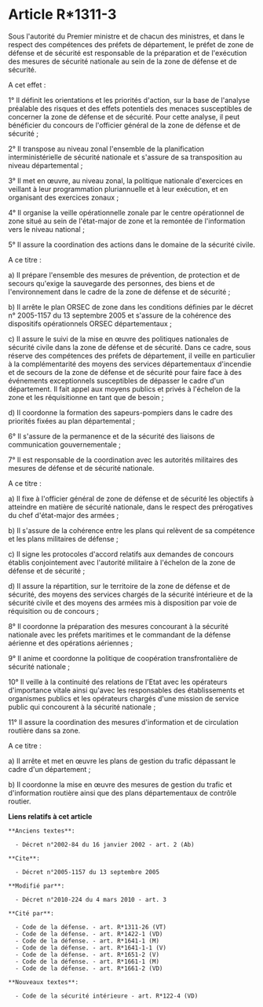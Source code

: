 # Article R*1311-3

Sous l'autorité du Premier ministre et de chacun des ministres, et dans le respect des compétences des préfets de
département, le préfet de zone de défense et de sécurité est responsable de la préparation et de l'exécution des mesures de
sécurité nationale au sein de la zone de défense et de sécurité.

A cet effet : 

1° Il définit les orientations et les priorités d'action, sur la base de l'analyse préalable des risques et des effets
potentiels des menaces susceptibles de concerner la zone de défense et de sécurité. Pour cette analyse, il peut bénéficier du
concours de l'officier général de la zone de défense et de sécurité ; 

2° Il transpose au niveau zonal l'ensemble de la planification interministérielle de sécurité nationale et s'assure de sa
transposition au niveau départemental ; 

3° Il met en œuvre, au niveau zonal, la politique nationale d'exercices en veillant à leur programmation pluriannuelle et à
leur exécution, et en organisant des exercices zonaux ; 

4° Il organise la veille opérationnelle zonale par le centre opérationnel de zone situé au sein de l'état-major de zone et la
remontée de l'information vers le niveau national ; 

5° Il assure la coordination des actions dans le domaine de la sécurité civile.

A ce titre : 

a) Il prépare l'ensemble des mesures de prévention, de protection et de secours qu'exige la sauvegarde des personnes, des
biens et de l'environnement dans le cadre de la zone de défense et de sécurité ; 

b) Il arrête le plan ORSEC de zone dans les conditions définies par le décret n° 2005-1157 du 13 septembre 2005 et s'assure
de la cohérence des dispositifs opérationnels ORSEC départementaux ; 

c) Il assure le suivi de la mise en œuvre des politiques nationales de sécurité civile dans la zone de défense et de
sécurité. Dans ce cadre, sous réserve des compétences des préfets de département, il veille en particulier à la
complémentarité des moyens des services départementaux d'incendie et de secours de la zone de défense et de sécurité pour
faire face à des événements exceptionnels susceptibles de dépasser le cadre d'un département. Il fait appel aux moyens
publics et privés à l'échelon de la zone et les réquisitionne en tant que de besoin ; 

d) Il coordonne la formation des sapeurs-pompiers dans le cadre des priorités fixées au plan départemental ; 

6° Il s'assure de la permanence et de la sécurité des liaisons de communication gouvernementale ; 

7° Il est responsable de la coordination avec les autorités militaires des mesures de défense et de sécurité nationale.

A ce titre : 

a) Il fixe à l'officier général de zone de défense et de sécurité les objectifs à atteindre en matière de sécurité nationale,
dans le respect des prérogatives du chef d'état-major des armées ; 

b) Il s'assure de la cohérence entre les plans qui relèvent de sa compétence et les plans militaires de défense ; 

c) Il signe les protocoles d'accord relatifs aux demandes de concours établis conjointement avec l'autorité militaire à
l'échelon de la zone de défense et de sécurité ; 

d) Il assure la répartition, sur le territoire de la zone de défense et de sécurité, des moyens des services chargés de la
sécurité intérieure et de la sécurité civile et des moyens des armées mis à disposition par voie de réquisition ou de
concours ; 

8° Il coordonne la préparation des mesures concourant à la sécurité nationale avec les préfets maritimes et le commandant de
la défense aérienne et des opérations aériennes ; 

9° Il anime et coordonne la politique de coopération transfrontalière de sécurité nationale ; 

10° Il veille à la continuité des relations de l'Etat avec les opérateurs d'importance vitale ainsi qu'avec les responsables
des établissements et organismes publics et les opérateurs chargés d'une mission de service public qui concourent à la
sécurité nationale ; 

11° Il assure la coordination des mesures d'information et de circulation routière dans sa zone.

A ce titre : 

a) Il arrête et met en œuvre les plans de gestion du trafic dépassant le cadre d'un département ; 

b) Il coordonne la mise en œuvre des mesures de gestion du trafic et d'information routière ainsi que des plans
départementaux de contrôle routier.

**Liens relatifs à cet article**

	**Anciens textes**:

	  - Décret n°2002-84 du 16 janvier 2002 - art. 2 (Ab)

	**Cite**:

	  - Décret n°2005-1157 du 13 septembre 2005

	**Modifié par**:

	  - Décret n°2010-224 du 4 mars 2010 - art. 3

	**Cité par**:

	  - Code de la défense. - art. R*1311-26 (VT)
	  - Code de la défense. - art. R*1422-1 (VD)
	  - Code de la défense. - art. R*1641-1 (M)
	  - Code de la défense. - art. R*1641-1-1 (V)
	  - Code de la défense. - art. R*1651-2 (V)
	  - Code de la défense. - art. R*1661-1 (M)
	  - Code de la défense. - art. R*1661-2 (VD)

	**Nouveaux textes**:

	  - Code de la sécurité intérieure - art. R*122-4 (VD)
